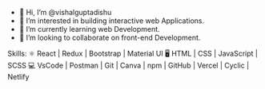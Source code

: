 - 👋 Hi, I’m @vishalguptadishu
- 👀 I’m interested in building interactive web Applications.
- 🌱 I’m currently learning web Development.
- 💞️ I’m looking to collaborate on front-end Development.


<!---
vishalguptadishu/vishalguptadishu is a ✨ special ✨ repository because its `README.md` (this file) appears on your GitHub profile.
You can click the Preview link to take a look at your changes.
--->
Skills:
⚛️ React | Redux | Bootstrap  | Material UI
🖥️ HTML | CSS | JavaScript | SCSS
💻 VsCode | Postman | Git | Canva | npm | GitHub | Vercel | Cyclic | Netlify
